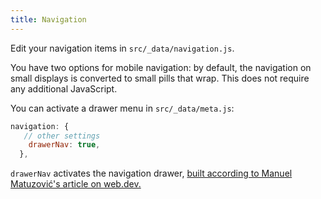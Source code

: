 ```yaml
---
title: Navigation
---
```


Edit your navigation items in `src/_data/navigation.js`.

You have two options for mobile navigation: by default, the navigation on small displays is converted to small pills that wrap. This does not require any additional JavaScript.

You can activate a drawer menu in `src/_data/meta.js`:

```js
navigation: {
   // other settings
    drawerNav: true,
  },
```

`drawerNav` activates the navigation drawer, [built according to Manuel Matuzović's article on web.dev.](https://web.dev/articles/website-navigation)